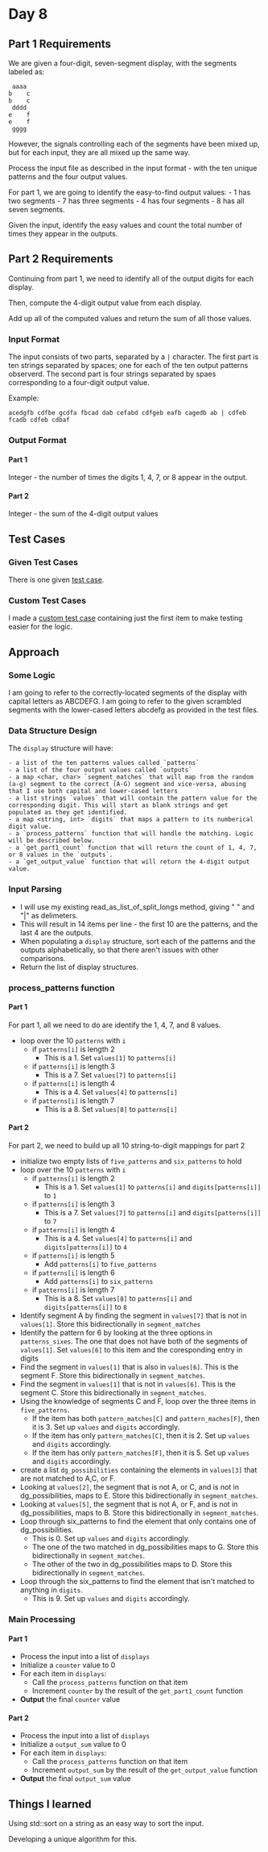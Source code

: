 # Day 8 #

## Part 1 Requirements ##

We are given a four-digit, seven-segment display, with the segments labeled as:
````
 aaaa
b    c
b    c
 dddd
e    f
e    f
 gggg
````

However, the signals controlling each of the segments have been mixed up, but for each input, they are all mixed up the same way.

Process the input file as described in the input format - with the ten unique patterns and the four output values.

For part 1, we are going to identify the easy-to-find output values:
    - 1 has two segments
    - 7 has three segments
    - 4 has four segments
    - 8 has all seven segments.

Given the input, identify the easy values and count the total number of times they appear in the outputs.

## Part 2 Requirements ##

Continuing from part 1, we need to identify all of the output digits for each display.

Then, compute the 4-digit output value from each display.

Add up all of the computed values and return the sum of all those values.

### Input Format ###

The input consists of two parts, separated by a `|` character. 
The first part is ten strings separated by spaces; one for each of the ten output patterns observerd.
The second part is four strings separated by spaes corresponding to a four-digit output value.

Example:

`acedgfb cdfbe gcdfa fbcad dab cefabd cdfgeb eafb cagedb ab | cdfeb fcadb cdfeb cdbaf`


### Output Format ###

#### Part 1 ####

Integer - the number of times the digits 1, 4, 7, or 8 appear in the output.

#### Part 2 ####

Integer - the sum of the 4-digit output values

## Test Cases ##

### Given Test Cases ###

There is one given [test case](../data/test_cases/day8_test1.txt).

### Custom Test Cases ###

I made a [custom test case](../data/test_cases/day8_test2.txt) containing just the first item to make testing easier for the logic.

## Approach ##

### Some Logic ###

I am going to refer to the correctly-located segments of the display with capital letters as ABCDEFG.
I am going to refer to the given scrambled segments with the lower-cased letters abcdefg as provided in the test files.

### Data Structure Design ###

The `display` structure will have:

    - a list of the ten patterns values called `patterns`
    - a list of the four output values called `outputs`
    - a map <char, char> `segment_matches` that will map from the random (a-g) segment to the correct (A-G) segment and vice-versa, abusing that I use both capital and lower-cased letters
    - a list strings `values` that will contain the pattern value for the corresponding digit. This will start as blank strings and get populated as they get identified.
    - a map <string, int> `digits` that maps a pattern to its numberical digit value.
    - a `process_patterns` function that will handle the matching. Logic will be described below.
    - a `get_part1_count` function that will return the count of 1, 4, 7, or 8 values in the `outputs`.
    - a `get_output_value` function that will return the 4-digit output value.
    
### Input Parsing ###

- I will use my existing read_as_list_of_split_longs method, giving " " and "|" as delimeters.
- This will result in 14 items per line - the first 10 are the patterns, and the last 4 are the outputs.
- When populating a `display` structure, sort each of the patterns and the outputs alphabetically, so that there aren't issues with other comparisons.
- Return the list of display structures.

### process_patterns function ###

#### Part 1 ####

For part 1, all we need to do are identify the 1, 4, 7, and 8 values.

- loop over the 10 `patterns` with `i`
    - if `patterns[i]` is length 2
        - This is a 1. Set `values[1]` to `patterns[i]`
    - if `patterns[i]` is length 3
        - This is a 7. Set `values[7]` to `patterns[i]`
    - if `patterns[i]` is length 4
        - This is a 4. Set `values[4]` to `patterns[i]`
    - if `patterns[i]` is length 7
        - This is a 8. Set `values[8]` to `patterns[i]`

#### Part 2 ####

For part 2, we need to build up all 10 string-to-digit mappings for part 2

- initialize two empty lists of `five_patterns` and `six_patterns` to hold 
- loop over the 10 `patterns` with `i`
    - if `patterns[i]` is length 2
        - This is a 1. Set `values[1]` to `patterns[i]` and `digits[patterns[i]]` to `1`
    - if `patterns[i]` is length 3
        - This is a 7. Set `values[7]` to `patterns[i]` and `digits[patterns[i]]` to `7`
    - if `patterns[i]` is length 4
        - This is a 4. Set `values[4]` to `patterns[i]` and `digits[patterns[i]]` to `4`
    - if `patterns[i]` is length 5
        - Add `patterns[i]` to `five_patterns`
    - if `patterns[i]` is length 6
        - Add `patterns[i]` to `six_patterns`
    - if `patterns[i]` is length 7
        - This is a 8. Set `values[8]` to `patterns[i]` and `digits[patterns[i]]` to `8`
- Identify segment A by finding the segment in `values[7]` that is not in `values[1]`. 
Store this bidirectionally in `segment_matches`
- Identify the pattern for 6 by looking at the three options in `patterns_sixes`. 
The one that does not have both of the segments of `values[1]`.
Set `values[6]` to this item and the coresponding entry in digits
- Find the segment in `values[1]` that is also in `values[6]`. This is the segment F.
Store this bidirectionally in `segment_matches`.
- Find the segment in `values[1]` that is not in `values[6]`. This is the segment C.
Store this bidirectionally in `segment_matches`.
- Using the knowledge of segments C and F, loop over the three items in `five_patterns`.
    - If the item has both `pattern_matches[C]` and `pattern_maches[F]`, then it is 3. Set up `values` and `digits` accordingly.
    - If the item has only `pattern_matches[C]`, then it is 2. Set up `values` and `digits` accordingly.
    - If the item has only `pattern_matches[F]`, then it is 5. Set up `values` and `digits` accordingly.
- create a list `dg_possibilities` containing the elements in `values[3]` that are not matched to A,C, or F.
- Looking at `values[2]`, the segment that is not A, or C, and is not in dg_possibilities, maps to E.
Store this bidirectionally in `segment_matches`.
- Looking at `values[5]`, the segment that is not A, or F, and is not in dg_possibilities, maps to B.
Store this bidirectionally in `segment_matches`.
- Loop through six_patterns to find the element that only contains one of dg_possibilities.
    - This is 0. Set up `values` and `digits` accordingly.
    - The one of the two matched in dg_possibilities maps to G.
Store this bidirectionally in `segment_matches`.
    - The other of the two in dg_possibilities maps to D.
Store this bidirectionally in `segment_matches`.
- Loop through the six_patterns to find the element that isn't matched to anything in `digits`.
    - This is 9. Set up `values` and `digits` accordingly.

### Main Processing ###

#### Part 1 ####

- Process the input into a list of `displays`
- Initialize a `counter` value to 0
- For each item in `displays`:
    - Call the `process_patterns` function on that item
    - Increment `counter` by the result of the `get_part1_count` function
- **Output** the final `counter` value

#### Part 2 ####

- Process the input into a list of `displays`
- Initialize a `output_sum` value to 0
- For each item in `displays`:
    - Call the `process_patterns` function on that item
    - Increment `output_sum` by the result of the `get_output_value` function
- **Output** the final `output_sum` value


## Things I learned ##

Using std::sort on a string as an easy way to sort the input.

Developing a unique algorithm for this.


